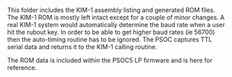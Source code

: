 This folder includes the KIM-1 assembly listing and generated ROM files.
The KIM-1 ROM is mostly left intact except for a couple of minor changes.
A real KIM-1 system would automatically determine the baud rate when a user hit the rubout key.
In order to be able to get higher baud rates (ie 56700) then the auto-timing routine has to be ignored.
The PSOC captures TTL serial data and returns it to the KIM-1 calling routine.

The ROM data is included within the PSOC5 LP firmware and is here for reference.

